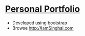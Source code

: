 # [Personal Portfolio](http://IamSinghal.com/)

- Developed using bootstrap
- Browse http://IamSinghal.com